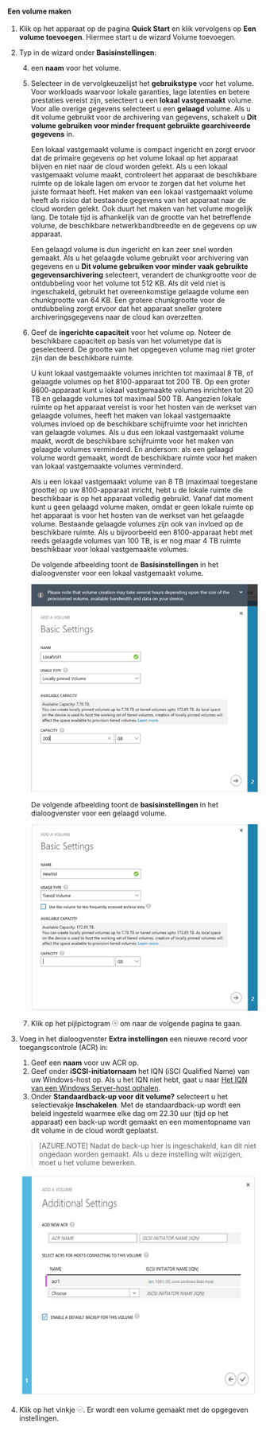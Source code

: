 <!--author=SharS last changed: 02/29/2016-->

#### Een volume maken

1. Klik op het apparaat op de pagina **Quick Start** en klik vervolgens op **Een volume toevoegen**. Hiermee start u de wizard Volume toevoegen.

2. Typ in de wizard onder **Basisinstellingen**:

    4. een **naam** voor het volume.
    5. Selecteer in de vervolgkeuzelijst het **gebruikstype** voor het volume. Voor workloads waarvoor lokale garanties, lage latenties en betere prestaties vereist zijn, selecteert u een **lokaal vastgemaakt** volume. Voor alle overige gegevens selecteert u een **gelaagd** volume. Als u dit volume gebruikt voor de archivering van gegevens, schakelt u **Dit volume gebruiken voor minder frequent gebruikte gearchiveerde gegevens** in. 
    
        Een lokaal vastgemaakt volume is compact ingericht en zorgt ervoor dat de primaire gegevens op het volume lokaal op het apparaat blijven en niet naar de cloud worden gelekt.  Als u een lokaal vastgemaakt volume maakt, controleert het apparaat de beschikbare ruimte op de lokale lagen om ervoor te zorgen dat het volume het juiste formaat heeft. Het maken van een lokaal vastgemaakt volume heeft als risico dat bestaande gegevens van het apparaat naar de cloud worden gelekt. Ook duurt het maken van het volume mogelijk lang. De totale tijd is afhankelijk van de grootte van het betreffende volume, de beschikbare netwerkbandbreedte en de gegevens op uw apparaat. 

        Een gelaagd volume is dun ingericht en kan zeer snel worden gemaakt. Als u het gelaagde volume gebruikt voor archivering van gegevens en u **Dit volume gebruiken voor minder vaak gebruikte gegevensarchivering** selecteert, verandert de chunkgrootte voor de ontdubbeling voor het volume tot 512 KB. Als dit veld niet is ingeschakeld, gebruikt het overeenkomstige gelaagde volume een chunkgrootte van 64 KB. Een grotere chunkgrootte voor de ontdubbeling zorgt ervoor dat het apparaat sneller grotere archiveringsgegevens naar de cloud kan overzetten.

    3. Geef de **ingerichte capaciteit** voor het volume op. Noteer de beschikbare capaciteit op basis van het volumetype dat is geselecteerd. De grootte van het opgegeven volume mag niet groter zijn dan de beschikbare ruimte.

        U kunt lokaal vastgemaakte volumes inrichten tot maximaal 8 TB, of gelaagde volumes op het 8100-apparaat tot 200 TB. Op een groter 8600-apparaat kunt u lokaal vastgemaakte volumes inrichten tot 20 TB en gelaagde volumes tot maximaal 500 TB. Aangezien lokale ruimte op het apparaat vereist is voor het hosten van de werkset van gelaagde volumes, heeft het maken van lokaal vastgemaakte volumes invloed op de beschikbare schijfruimte voor het inrichten van gelaagde volumes. Als u dus een lokaal vastgemaakt volume maakt, wordt de beschikbare schijfruimte voor het maken van gelaagde volumes verminderd. En andersom: als een gelaagd volume wordt gemaakt, wordt de beschikbare ruimte voor het maken van lokaal vastgemaakte volumes verminderd. 

        Als u een lokaal vastgemaakt volume van 8 TB (maximaal toegestane grootte) op uw 8100-apparaat inricht, hebt u de lokale ruimte die beschikbaar is op het apparaat volledig gebruikt. Vanaf dat moment kunt u geen gelaagd volume maken, omdat er geen lokale ruimte op het apparaat is voor het hosten van de werkset van het gelaagde volume. Bestaande gelaagde volumes zijn ook van invloed op de beschikbare ruimte. Als u bijvoorbeeld een 8100-apparaat hebt met reeds gelaagde volumes van 100 TB, is er nog maar 4 TB ruimte beschikbaar voor lokaal vastgemaakte volumes.

        De volgende afbeelding toont de **Basisinstellingen** in het dialoogvenster voor een lokaal vastgemaakt volume.

         ![Lokaal volume toevoegen](./media/storsimple-create-volume-u2/add-local-volume-include.png)

        De volgende afbeelding toont de **basisinstellingen** in het dialoogvenster voor een gelaagd volume.

         ![Lokaal volume toevoegen](./media/storsimple-create-volume-u2/add-tiered-volume-include.png)

   4. Klik op het pijlpictogram ![pijltje](./media/storsimple-create-volume-u2/HCS_ArrowIcon-include.png) om naar de volgende pagina te gaan.


3. Voeg in het dialoogvenster **Extra instellingen** een nieuwe record voor toegangscontrole (ACR) in:

    1. Geef een **naam** voor uw ACR op.
    2. Geef onder **iSCSI-initiatornaam** het IQN (iSCI Qualified Name) van uw Windows-host op. Als u het IQN niet hebt, gaat u naar [Het IQN van een Windows Server-host ophalen](#get-the-iqn-of-a-windows-server-host).
    3. Onder **Standaardback-up voor dit volume?** selecteert u het selectievakje **Inschakelen**. Met de standaardback-up wordt een beleid ingesteld waarmee elke dag om 22.30 uur (tijd op het apparaat) een back-up wordt gemaakt en een momentopname van dit volume in de cloud wordt geplaatst.
     
     > [AZURE.NOTE] Nadat de back-up hier is ingeschakeld, kan dit niet ongedaan worden gemaakt. Als u deze instelling wilt wijzigen, moet u het volume bewerken.

     ![Volume toevoegen](./media/storsimple-create-volume-u2/AddVolumeAdditionalSettings1.png)

4. Klik op het vinkje ![vinkje](./media/storsimple-create-volume-u2/HCS_CheckIcon-include.png). Er wordt een volume gemaakt met de opgegeven instellingen.





<!--HONumber=Jun16_HO2-->


